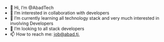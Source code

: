- 👋 Hi, I’m @AbadTech
- 👀 I’m interested in collaboration with developers
- 🌱 I’m currently learning all technology stack and very much interested in involving Developers 
- 💞️ I’m looking to all stack developers 
- 📫 How to reach me: job@abad.tj, 

<!---
AbadTech/AbadTech is a ✨ special ✨ repository because its `README.md` (this file) appears on your GitHub profile.
You can click the Preview link to take a look at your changes.
--->
